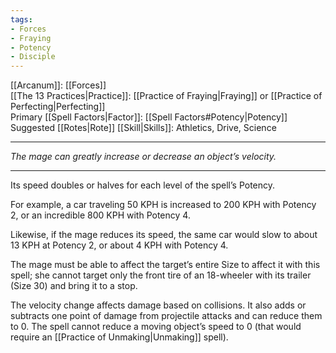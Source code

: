 ```yaml
---
tags:
- Forces
- Fraying
- Potency
- Disciple
---
```


[[Arcanum]]: [[Forces]]\
[[The 13 Practices|Practice]]: [[Practice of Fraying|Fraying]] or [[Practice of Perfecting|Perfecting]]\
Primary [[Spell Factors|Factor]]: [[Spell Factors#Potency|Potency]]\
Suggested [[Rotes|Rote]] [[Skill|Skills]]: Athletics, Drive, Science

---

_The mage can greatly increase or decrease an object’s velocity._

---

Its speed doubles or halves for each level of the spell’s Potency.

For example, a car traveling 50 KPH is increased to 200 KPH with Potency 2, or an incredible 800 KPH with Potency 4.

Likewise, if the mage reduces its speed, the same car would slow to about 13 KPH at Potency 2, or about 4 KPH with Potency 4.

The mage must be able to affect the target’s entire Size to affect it with this spell; she cannot target only the front tire of an 18-wheeler with its trailer (Size 30) and bring it to a stop.

The velocity change affects damage based on collisions. It also adds or subtracts one point of damage from projectile attacks and can reduce them to 0. The spell cannot reduce a moving object’s speed to 0 (that would require an [[Practice of Unmaking|Unmaking]] spell).